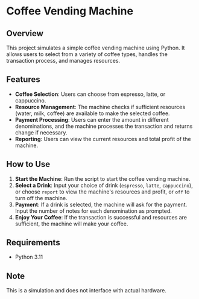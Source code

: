 # Coffee Vending Machine

## Overview
This project simulates a simple coffee vending machine using Python. It allows users to select from a variety of coffee types, handles the transaction process, and manages resources.

## Features
- **Coffee Selection**: Users can choose from espresso, latte, or cappuccino.
- **Resource Management**: The machine checks if sufficient resources (water, milk, coffee) are available to make the selected coffee.
- **Payment Processing**: Users can enter the amount in different denominations, and the machine processes the transaction and returns change if necessary.
- **Reporting**: Users can view the current resources and total profit of the machine.

## How to Use
1. **Start the Machine**: Run the script to start the coffee vending machine.
2. **Select a Drink**: Input your choice of drink (`espresso`, `latte`, `cappuccino`), or choose `report` to view the machine's resources and profit, or `off` to turn off the machine.
3. **Payment**: If a drink is selected, the machine will ask for the payment. Input the number of notes for each denomination as prompted.
4. **Enjoy Your Coffee**: If the transaction is successful and resources are sufficient, the machine will make your coffee.

## Requirements
- Python 3.11

## Note
This is a simulation and does not interface with actual hardware.